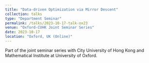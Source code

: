 ```yaml
---
title: "Data-driven Optimization via Mirror Descent"
collection: talks
type: "Department Seminar"
permalink: /talks/2023-10-17-talk-ox23
venue: "Oxford-CUHK Joint Seminar Series"
date: 2023-10-17
location: "Oxford, UK (Online)"
---
```


Part of the joint seminar series with City University of Hong Kong and Mathematical Institute at University of Oxford.
